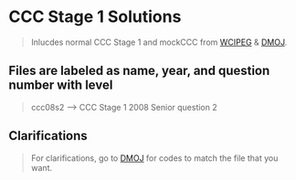 # CCC Stage 1 Solutions
> Inlucdes normal CCC Stage 1 and mockCCC from [WCIPEG](https://wcipeg.com/main) & [DMOJ](https://dmoj.ca/).  

## Files are labeled as name, year, and question number with level 
> ccc08s2 --> CCC Stage 1 2008 Senior question 2  

## Clarifications
> For clarifications, go to [DMOJ](https://dmoj.ca/) for codes to match the file that you want.
